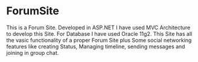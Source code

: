 # ForumSite
This is a Forum Site. Developed in ASP.NET I have used MVC Architecture to develop this Site. For Database I have used Oracle 11g2. This Site has all the vasic functionality of a proper Forum Site plus Some social networking features like creating Status, Managing timeline, sending messages and joining in group chat.
